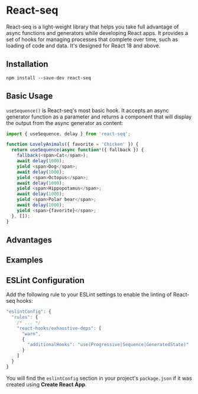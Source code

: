# React-seq

React-seq is a light-weight library that helps you take full advantage of async functions and generators while
developing React apps. It provides a set of hooks for managing processes that complete over time, such as loading
of code and data. It's designed for React 18 and above.

## Installation

`
npm install --save-dev react-seq
`

## Basic Usage

`useSequence()` is React-seq's most basic hook. It accepts an async generator function as a parameter and returns a
component that will display the output from the async generator as content:

```js
import { useSequence, delay } from 'react-seq';

function LovelyAnimals({ favorite = 'Chicken' }) {
  return useSequence(async function*({ fallback }) {
    fallback(<span>Cat</span>);
    await delay(1000);
    yield <span>Dog</span>;
    await delay(1000);
    yield <span>Octopus</span>;
    await delay(1000);
    yield <span>Hippopotamus</span>;
    await delay(1000);
    yield <span>Polar bear</span>;
    await delay(1000);
    yield <span>{favorite}</span>;
  }, []);
}
```



## Advantages

## Examples

## ESLint Configuration

Add the following rule to your ESLint settings to enable the linting of React-seq hooks:

```js
"eslintConfig": {
  "rules": {
    /* ... */
    "react-hooks/exhaustive-deps": [
      "warn",
      {
        "additionalHooks": "use(Progressive|Sequence|GeneratedState)"
      }
    ]
  }
}
```

You will find the `eslintConfig` section in your project's `package.json` if it was created using **Create React App**.
